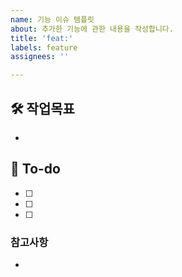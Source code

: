 ```yaml
---
name: 기능 이슈 템플릿
about: 추가한 기능에 관한 내용을 작성합니다.
title: 'feat:'
labels: feature
assignees: ''

---
```


## 🛠️ 작업목표
-

## 📝 To-do
- [ ]
- [ ]
- [ ]

### 참고사항
-
